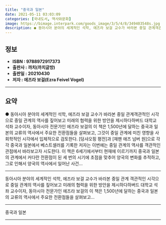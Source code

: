 ```yaml
---
title: "중국과 일본"
date: 2021-05-11 03:03:09
categories: [국내도서, 역사와문화]
image: https://bimage.interpark.com/goods_image/3/5/4/8/349403548s.jpg
description: ● 동아시아 분야의 세계적인 석학, 에즈라 보걸 교수가 바라본 중일 관계객관적인 시각으로 중일 관계의 역사를 짚어보고 미래의 협력을 위한 방안을 제시하다하버드 대학교 석좌 교수이자, 동아시아 전문가인 에즈라 보걸의 이 책은 1,500년에 달하는 중국과 일본의 교류의 역사에서 주요한 전
---
```


## **정보**

- **ISBN : 9788972917373**
- **출판사 : 까치(까치글방)**
- **출판일 : 20210430**
- **저자 : 에즈라 보걸(Ezra Feivel Vogel)**

------



## **요약**

●  동아시아 분야의 세계적인 석학, 에즈라 보걸 교수가 바라본 중일 관계객관적인 시각으로 중일 관계의 역사를 짚어보고 미래의 협력을 위한 방안을 제시하다하버드 대학교 석좌 교수이자, 동아시아 전문가인 에즈라 보걸의 이 책은 1,500년에 달하는 중국과 일본의 교류의 역사에서 주요한 전환점들을 살펴보고, 그것이 중일 관계에 미친 영향을 사회학적인 시각에서 입체적으로 검토한다. [덩샤오핑 평전]과 [재팬 애즈 넘버 원]으로 각각 중국과 일본에서 베스트셀러를 기록한 저자는 이번에는 중일 관계의 역사를 객관적인 관점에서 바라보고자 시도한다. 이 책은 6세기에서부터 현재에 이르기까지 중국과 일본의 관계에서 커다란 전환점이 된 세 번의 시기에 초점을 맞추어 양국의 변화를 추적하고, 그로 인해서 양국의 역사에서 일어난 사건...

------

동아시아 분야의 세계적인 석학, 에즈라 보걸 교수가 바라본 중일 관계
객관적인 시각으로 중일 관계의 역사를 짚어보고 미래의 협력을 위한 방안을 제시하다하버드 대학교 석좌 교수이자, 동아시아 전문가인 에즈라 보걸의 이 책은 1,500년에 달하는 중국과 일본의 교류의 역사에서 주요한 전환점들을 살펴보고... 

------


중국과 일본 

------



